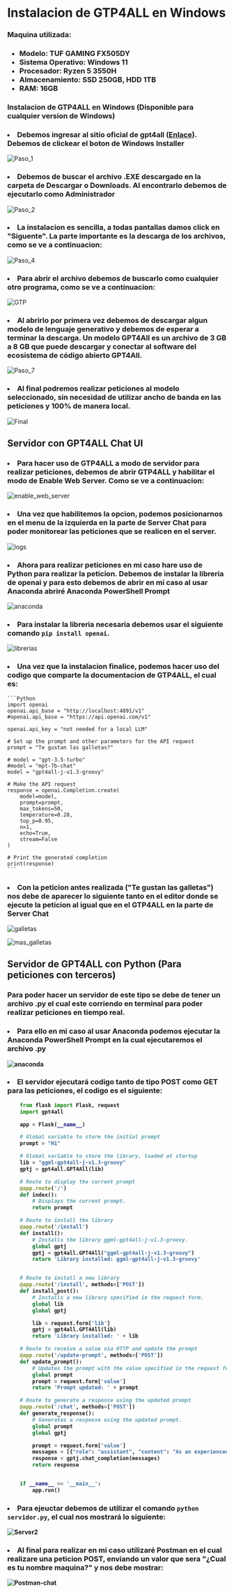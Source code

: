 # Instalacion de GTP4ALL en Windows

### Maquina utilizada:

### <ul><li>Modelo: TUF GAMING FX505DY</li><li>Sistema Operativo: Windows 11</li><li>Procesador: Ryzen 5 3550H</li><li>Almacenamiento: SSD 250GB, HDD 1TB</li><li>RAM: 16GB</li></ul>

### Instalacion de GTP4ALL en Windows (Disponible para cualquier version de Windows)

### <li>Debemos ingresar al sitio oficial de gpt4all (<a href="https://gpt4all.io/index.html">Enlace</a>). Debemos de clickear el boton de <b>Windows Installer</b></li>

![Paso_1](https://github.com/RETBOT/ChatDynamix/assets/71898783/57c67017-aeb6-4b9f-9b80-035620fe1208)

### <li>Debemos de buscar el archivo .EXE descargado en la carpeta de Descargar o Downloads. Al encontrarlo debemos de ejecutarlo como Administrador</li>

![Paso_2](https://github.com/RETBOT/ChatDynamix/assets/71898783/17cf57a0-0172-4b3a-abd2-9c9aee356306)

### <li>La instalacion es sencilla, a todas pantallas damos click en "Siguente". La parte importante es la descarga de los archivos, como se ve a continuacion:</li>

![Paso_4](https://github.com/RETBOT/ChatDynamix/assets/71898783/70f73efa-9719-45c8-9f87-1fee5cac55ff)

### <li>Para abrir el archivo debemos de buscarlo como cualquier otro programa, como se ve a continuacion: </li>

![GTP](https://github.com/RETBOT/ChatDynamix/assets/71898783/e3f508e4-3e0c-47d0-8f2f-91b279f9ed22)

### <li>Al abrirlo por primera vez debemos de descargar algun modelo de lenguaje generativo y debemos de esperar a terminar la descarga. Un modelo GPT4All es un archivo de 3 GB a 8 GB que puede descargar y conectar al software del ecosistema de código abierto GPT4All. </li>

![Paso_7](https://github.com/RETBOT/ChatDynamix/assets/71898783/4f647ce5-78b1-4cb7-a9e3-d923708d8d5b)

### <li>Al final podremos realizar peticiones al modelo seleccionado, sin necesidad de utilizar ancho de banda en las peticiones y 100% de manera local.</li>

![Final](https://github.com/RETBOT/ChatDynamix/assets/71898783/556257d3-939d-48de-9b67-c807decd667e)

## Servidor con GPT4ALL Chat UI

### <li>Para hacer uso de GTP4ALL a modo de servidor para realizar peticiones, debemos de abrir GTP4ALL y habilitar el modo de <b>Enable Web Server</b>. Como se ve a continuacion:</li>

![enable_web_server](https://github.com/RETBOT/ChatDynamix/assets/71898783/5c6399d1-33d1-405c-925a-04613b97b693)

### <li>Una vez que habilitemos la opcion, podemos posicionarnos en el menu de la izquierda en la parte de Server Chat para poder monitorear las peticiones que se realicen en el server.</li>

![logs](https://github.com/RETBOT/ChatDynamix/assets/71898783/a623d017-1d7a-4899-9ad5-839430523019)

### <li>Ahora para realizar peticiones en mi caso hare uso de Python para realizar la peticion. Debemos de instalar la libreria de openai y para esto debemos de abrir en mi caso al usar Anaconda abriré Anaconda PowerShell Prompt</li>

![anaconda](https://github.com/RETBOT/ChatDynamix/assets/71898783/a59cffed-2ba9-43f2-acde-e16407657082)

### <li>Para instalar la libreria necesaria debemos usar el siguiente comando <code>pip install openai</code>.</li>

![librerias](https://github.com/RETBOT/ChatDynamix/assets/71898783/32fdd638-2f3a-4ca3-af4a-68c2218ed4f6)

### <li>Una vez que la instalacion finalice, podemos hacer uso del codigo que comparte la documentacion de GTP4ALL, el cual es:</li>

    ```Python
    import openai
    openai.api_base = "http://localhost:4891/v1"
    #openai.api_base = "https://api.openai.com/v1"

    openai.api_key = "not needed for a local LLM"

    # Set up the prompt and other parameters for the API request
    prompt = "Te gustan las galletas?"

    # model = "gpt-3.5-turbo"
    #model = "mpt-7b-chat"
    model = "gpt4all-j-v1.3-groovy"

    # Make the API request
    response = openai.Completion.create(
        model=model,
        prompt=prompt,
        max_tokens=50,
        temperature=0.28,
        top_p=0.95,
        n=1,
        echo=True,
        stream=False
    )

    # Print the generated completion
    print(response)
    ```

### <li>Con la peticion antes realizada ("Te gustan las galletas") nos debe de aparecer lo siguiente tanto en el editor donde se ejecute la peticion al igual que en el GTP4ALL en la parte de Server Chat</li>

![galletas](https://github.com/RETBOT/ChatDynamix/assets/71898783/24099897-0287-4e57-8dd5-16ac9132b574)

![mas_galletas](https://github.com/RETBOT/ChatDynamix/assets/71898783/27d471d6-da10-44c2-a4aa-2fd4b39043b4)

## Servidor de GPT4ALL con Python (Para peticiones con terceros)

### Para poder hacer un servidor de este tipo se debe de tener un archivo .py el cual este corriendo en terminal para poder realizar peticiones en tiempo real.

### <li>Para ello en mi caso al usar Anaconda podemos ejecutar la <b>Anaconda PowerShell Prompt<b> en la cual ejecutaremos el archivo .py</li>
    
![anaconda](https://github.com/RETBOT/ChatDynamix/assets/71898783/511bfcd4-9797-4912-823d-53b1b811a8a1)

### <li>El servidor ejecutará codigo tanto de tipo POST como GET para las peticiones, el codigo es el siguiente:</li>
```Python
    from flask import Flask, request
    import gpt4all

    app = Flask(__name__)

    # Global variable to store the initial prompt
    prompt = "Hi"

    # Global variable to store the library, loaded at startup
    lib = "ggml-gpt4all-j-v1.3-groovy"
    gptj = gpt4all.GPT4All(lib)

    # Route to display the current prompt
    @app.route('/')
    def index():
        # Displays the current prompt.
        return prompt

    # Route to install the library
    @app.route('/install')
    def install():
        # Installs the library ggml-gpt4all-j-v1.3-groovy.
        global gptj
        gptj = gpt4all.GPT4All("ggml-gpt4all-j-v1.3-groovy")
        return 'Library installed: ggml-gpt4all-j-v1.3-groovy'


    # Route to install a new library
    @app.route('/install', methods=['POST'])
    def install_post():
        # Installs a new library specified in the request form.
        global lib
        global gptj

        lib = request.form['lib']
        gptj = gpt4all.GPT4All(lib)
        return 'Library installed: ' + lib

    # Route to receive a value via HTTP and update the prompt
    @app.route('/update-prompt', methods=['POST'])
    def update_prompt():
        # Updates the prompt with the value specified in the request form.
        global prompt
        prompt = request.form['value']
        return 'Prompt updated: ' + prompt

    # Route to generate a response using the updated prompt
    @app.route('/chat', methods=['POST'])
    def generate_response():
        # Generates a response using the updated prompt.
        global prompt
        global gptj

        prompt = request.form['value']
        messages = [{"role": "assistant", "content": "As an experienced AI assistant, I'll help you with programming questions and provide code solutions in your preferred language. Your name is ChatDynamix"}, {"role": "user", "content": prompt}]
        response = gptj.chat_completion(messages)
        return response


    if __name__ == '__main__':
        app.run()
```
### <li>Para ejeuctar debemos de utilizar el comando <code>python servidor.py</code>, el cual nos mostrará lo siguiente:</li>
![Server2](https://github.com/RETBOT/ChatDynamix/assets/71898783/bbc1c3cf-82b4-4746-9eee-f942246ad382)

### <li>Al final para realizar en mi caso utilizaré Postman en el cual realizare una peticion POST, enviando un valor que sera "¿Cual es tu nombre maquina?" y nos debe mostrar:</li>
![Postman-chat](https://github.com/RETBOT/ChatDynamix/assets/71898783/189f967e-bf34-4dc4-a446-bc269c26a979)


